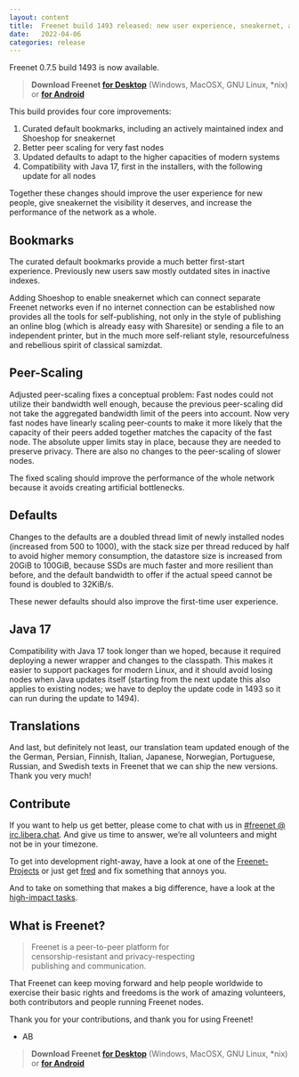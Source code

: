 ```yaml
---
layout: content
title:  Freenet build 1493 released: new user experience, sneakernet, and performance
date:   2022-04-06
categories: release
---
```

Freenet 0.7.5 build 1493 is now available.

> **Download Freenet [for Desktop][download page]** (Windows, MacOSX, GNU Linux, *nix) or **[for Android](https://freenet-mobile.github.io/app/)**


This build provides four core improvements:

1. Curated default bookmarks,
   including an actively maintained index and Shoeshop for sneakernet
2. Better peer scaling for very fast nodes 
3. Updated defaults to adapt to the higher capacities of modern systems
4. Compatibility with Java 17, first in the installers, with the
   following update for all nodes

Together these changes should improve the user experience for new
people, give sneakernet the visibility it deserves, and increase the
performance of the network as a whole.


## Bookmarks

The curated default bookmarks provide a much better first-start 
experience. Previously new users saw mostly outdated sites in 
inactive indexes.

Adding Shoeshop to enable sneakernet which can connect separate 
Freenet networks even if no internet connection can be established 
now provides all the tools for self-publishing, not only in the 
style of publishing an online blog (which is already easy with 
Sharesite) or sending a file to an independent printer, but in the 
much more self-reliant style, resourcefulness and rebellious spirit 
of classical samizdat.


## Peer-Scaling

Adjusted peer-scaling fixes a conceptual problem: Fast nodes could 
not utilize their bandwidth well enough, because the previous 
peer-scaling did not take the aggregated bandwidth limit of the 
peers into account. Now very fast nodes have linearly scaling 
peer-counts to make it more likely that the capacity of their peers 
added together matches the capacity of the fast node. The absolute 
upper limits stay in place, because they are needed to preserve 
privacy. There are also no changes to the peer-scaling of slower 
nodes.

The fixed scaling should improve the performance of the whole 
network because it avoids creating artificial bottlenecks.


## Defaults

Changes to the defaults are a doubled thread limit of newly 
installed nodes (increased from 500 to 1000), with the stack size 
per thread reduced by half to avoid higher memory consumption, the 
datastore size is increased from 20GiB to 100GiB, because SSDs are 
much faster and more resilient than before, and the default 
bandwidth to offer if the actual speed cannot be found is doubled 
to 32KiB/s.

These newer defaults should also improve the first-time user 
experience.


## Java 17

Compatibility with Java 17 took longer than we hoped, because it 
required deploying a newer wrapper and changes to the classpath. 
This makes it easier to support packages for modern Linux, and it 
should avoid losing nodes when Java updates itself (starting from 
the next update this also applies to existing nodes; we have to 
deploy the update code in 1493 so it can run during the update to 
1494).


## Translations

And last, but definitely not least, our translation team
updated enough of the the German, Persian, Finnish, 
Italian, Japanese, Norwegian, Portuguese, Russian, and Swedish 
texts in Freenet that we can ship the new versions. Thank you 
very much!


## Contribute

If you want to help us get better, please come to chat with us in <a href="https://web.libera.chat/?nick=FollowRabbit|?#freenet" id="chatlink" class="btn button-custom btn-custom-two">#freenet @ irc.libera.chat</a>. And give us time to answer, we’re all volunteers and might not be in your timezone.

To get into development right-away, have a look at one of the [Freenet-Projects](https://github.com/freenet/wiki/wiki/Projects) or just get [fred](https://github.com/freenet/fred) and fix something that annoys you.

And to take on something that makes a big difference, have a look at the [high-impact tasks](https://github.com/freenet/wiki/wiki/High-Impact-tasks).


## What is Freenet?

> Freenet is a peer-to-peer platform for  
> censorship-resistant and privacy-respecting  
> publishing and communication.


That Freenet can keep moving forward and help people worldwide to 
exercise their basic rights and freedoms is the work of amazing 
volunteers, both contributors and people running Freenet nodes. 

Thank you for your contributions, and thank you for using Freenet!


- AB


> **Download Freenet [for Desktop][download page]** (Windows, MacOSX, GNU Linux, *nix) or **[for Android](https://freenet-mobile.github.io/app/)**



[releasetag1493]: https://github.com/freenet/fred/releases/tag/build01493
[download page]: pages/download.html
